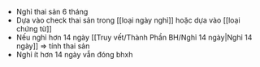 - Nghỉ thai sản 6 tháng
- Dựa vào check thai  sản trong [[loại ngày nghỉ]] hoặc dựa vào [[loại chứng từ]]
- Nếu nghỉ hơn 14 ngày [[Truy vết/Thành Phần BH/Nghỉ 14 ngày|Nghỉ 14 ngày]] => tính thai sản
- Nghỉ ít hơn 14 ngày vẫn đóng bhxh